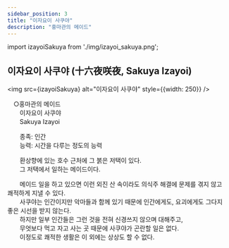 ```yaml
---
sidebar_position: 3
title: "이자요이 사쿠야"
description: "홍마관의 메이드"
---
```


import izayoiSakuya from './img/izayoi_sakuya.png';

## 이자요이 사쿠야 (十六夜咲夜, Sakuya Izayoi)

<img src={izayoiSakuya} alt="이자요이 사쿠야" style={{width: 250}} />

　○홍마관의 메이드  
　　이자요이 사쿠야  
　　Sakuya Izayoi  

　　종족: 인간  
　　능력: 시간을 다루는 정도의 능력  

　　환상향에 있는 호수 근처에 그 붉은 저택이 있다.  
　　그 저택에서 일하는 메이드이다.  

　　메이드 일을 하고 있으면 이런 외진 산 속이라도 의식주 해결에 문제를 겪지 않고 쾌적하게 지낼 수 있다.  
　　사쿠야는 인간이지만 악마들과 함께 있기 때문에 인간에게도, 요괴에게도 그다지 좋은 시선을 받지 않는다.  
　　하지만 일부 인간들은 그런 것을 전혀 신경쓰지 않으며 대해주고,  
　　무엇보다 먹고 자고 사는 곳 때문에 사쿠야가 곤란할 일은 없다.  
　　이정도로 쾌적한 생활은 이 외에는 상상도 할 수 없다.
